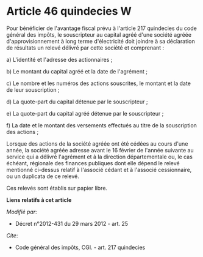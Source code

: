 # Article 46 quindecies W

Pour bénéficier de l'avantage fiscal prévu à l'article 217 quindecies du code général des impôts, le souscripteur au capital
agréé d'une société agréée d'approvisionnement à long terme d'électricité doit joindre à sa déclaration de résultats un
relevé délivré par cette société et comprenant : 

a) L'identité et l'adresse des actionnaires ; 

b) Le montant du capital agréé et la date de l'agrément ; 

c) Le nombre et les numéros des actions souscrites, le montant et la date de leur souscription ; 

d) La quote-part du capital détenue par le souscripteur ; 

e) La quote-part du capital agréé détenue par le souscripteur ; 

f) La date et le montant des versements effectués au titre de la souscription des actions ; 

Lorsque des actions de la société agréée ont été cédées au cours d'une année, la société agréée adresse avant le 16 février
de l'année suivante au service qui a délivré l'agrément et à la   direction départementale ou, le cas échéant, régionale des
finances publiques dont elle dépend le relevé mentionné ci-dessus relatif à l'associé cédant et à l'associé cessionnaire, ou
un duplicata de ce relevé. 

Ces relevés sont établis sur papier libre.

**Liens relatifs à cet article**

_Modifié par_:

  - Décret n°2012-431  du 29 mars 2012 - art. 25

_Cite_:

  - Code général des impôts, CGI. - art. 217 quindecies

